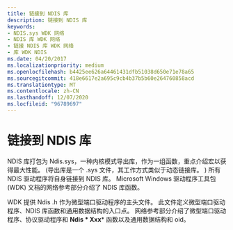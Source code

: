 ```yaml
---
title: 链接到 NDIS 库
description: 链接到 NDIS 库
keywords:
- NDIS.sys WDK 网络
- NDIS 库 WDK 网络
- 链接 NDIS 库 WDK 网络
- 库 WDK NDIS
ms.date: 04/20/2017
ms.localizationpriority: medium
ms.openlocfilehash: b4425ee626a64461431dfb51038d650e71e78a65
ms.sourcegitcommit: 418e6617e2a695c9cb4b37b5b60e264760858acd
ms.translationtype: MT
ms.contentlocale: zh-CN
ms.lasthandoff: 12/07/2020
ms.locfileid: "96789697"
---
```

# <a name="linking-to-the-ndis-library"></a>链接到 NDIS 库





NDIS 库打包为 Ndis.sys，一种内核模式导出库，作为一组函数，重点介绍宏以获得最大性能。  (导出库是一个 .sys 文件，其工作方式类似于动态链接库。 ) 所有 NDIS 驱动程序将自身链接到 NDIS 库。 Microsoft Windows 驱动程序工具包 (WDK) 文档的网络参考部分介绍了 NDIS 库函数。

WDK 提供 Ndis .h 作为微型端口驱动程序的主头文件。 此文件定义微型端口驱动程序、NDIS 库函数和通用数据结构的入口点。 网络参考部分介绍了微型端口驱动程序、协议驱动程序和 **Ndis * Xxx*** 函数以及通用数据结构和 oid。

 

 





